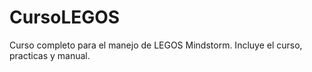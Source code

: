 # CursoLEGOS
Curso completo para el manejo de LEGOS Mindstorm. Incluye el curso, practicas y manual.
